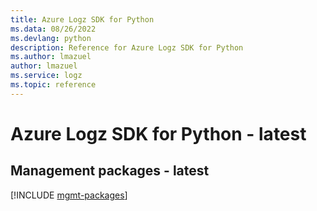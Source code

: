 ```yaml
---
title: Azure Logz SDK for Python
ms.data: 08/26/2022
ms.devlang: python
description: Reference for Azure Logz SDK for Python
ms.author: lmazuel
author: lmazuel
ms.service: logz
ms.topic: reference
---
```

# Azure Logz SDK for Python - latest

## Management packages - latest
[!INCLUDE [mgmt-packages](logz-mgmt-index.md)]